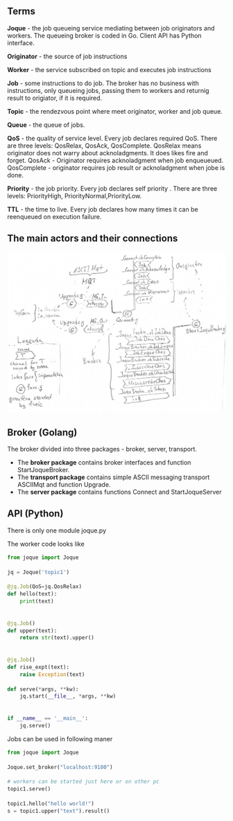 ## Terms

__Joque__ - the job queueing service mediating between job originators and workers.
   The queueing broker is coded in Go. Client API has Python interface.
   
__Originator__ - the source of job instructions

__Worker__ - the service subscribed on topic and executes job instructions

__Job__ - some instructions to do job. 
   The broker has no business with instructions, only queueing jobs, passing them to workers and returnig result to origiator, if it is required.

__Topic__ - the rendezvous point where meet originator, worker and job queue.

__Queue__ - the queue of jobs. 

__QoS__ - the quality of service level.
   Every job declares required QoS. There are three levels: QosRelax, QosAck, QosComplete. QosRelax means originator does not warry about acknoladgments. It does likes fire and forget. QosAck - Originator requires acknoladgment when job enqueueued. QosComplete - originator requires job result or acknoladgment when jobe is done.
   
__Priority__  - the job priority.
   Every job declares self priority . There are three levels: PriorityHigh, PriorityNormal,PriorityLow.
   
__TTL__  - the time to live.
   Every job declares how many times it can be reenqueued on execution failure.
   
## The main actors and their connections

![](joque_1.jpg)
   
## Broker (Golang)

The broker divided into three packages - broker, server, transport. 

* The __broker package__ contains broker interfaces and function StartJoqueBroker.
* The __transport package__ contains simple ASCII messaging transport ASCIIMqt and function Upgrade.
* The __server package__ contains functions Connect and StartJoqueServer

## API (Python)

There is only one module joque.py 

The worker code looks like

```python
from joque import Joque

jq = Joque('topic1')

@jq.Job(QoS=jq.QosRelax)
def hello(text):
    print(text)


@jq.Job()
def upper(text):
    return str(text).upper()


@jq.Job()
def rise_expt(text):
    raise Exception(text)

def serve(*args, **kw):
    jq.start(__file__, *args, **kw)


if __name__ == '__main__':
    jq.serve()
```

Jobs can be used in following maner

```python
from joque import Joque

Joque.set_broker("localhost:9100")

# workers can be started just here or on other pc
topic1.serve()

topic1.hello("hello world!")
s = topic1.upper("text").result()
```

